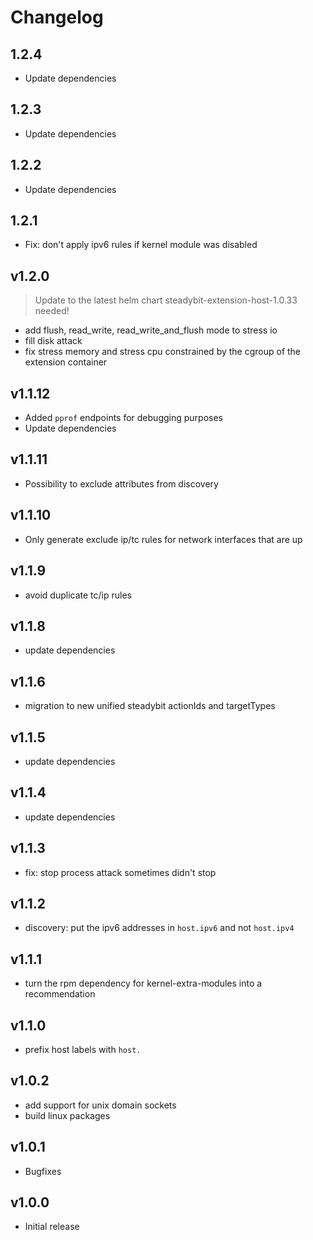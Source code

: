# Changelog

## 1.2.4

- Update dependencies

## 1.2.3

- Update dependencies

## 1.2.2

- Update dependencies

## 1.2.1

- Fix: don't apply ipv6 rules if kernel module was disabled

## v1.2.0

> Update to the latest helm chart steadybit-extension-host-1.0.33 needed!

- add flush, read_write, read_write_and_flush mode to stress io
- fill disk attack
- fix stress memory and stress cpu constrained by the cgroup of the extension container

## v1.1.12

- Added `pprof` endpoints for debugging purposes
- Update dependencies

## v1.1.11

- Possibility to exclude attributes from discovery

## v1.1.10

- Only generate exclude ip/tc rules for network interfaces that are up

## v1.1.9

- avoid duplicate tc/ip rules

## v1.1.8

- update dependencies

## v1.1.6

- migration to new unified steadybit actionIds and targetTypes

## v1.1.5

- update dependencies

## v1.1.4

- update dependencies

## v1.1.3

 - fix: stop process attack sometimes didn't stop

## v1.1.2

 - discovery: put the ipv6 addresses in `host.ipv6` and not `host.ipv4`

## v1.1.1

 - turn the rpm dependency for kernel-extra-modules into a recommendation

## v1.1.0

 - prefix host labels with `host.`

## v1.0.2

 - add support for unix domain sockets
 - build linux packages

## v1.0.1

 - Bugfixes

## v1.0.0

 - Initial release
